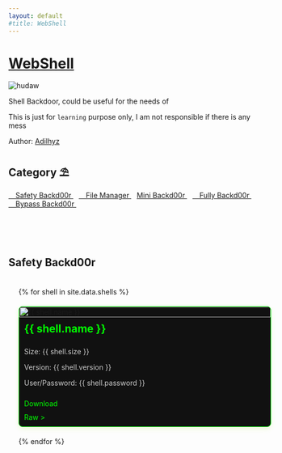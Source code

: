 ```yaml
---
layout: default
#title: WebShell
---
```


# [WebShell](https://adilhyz.github.io/WebShell)

![hudaw](https://adilhyz.github.io/WebShell/screenshot.png)

Shell Backdoor, could be useful for the needs of

This is just for `learning` purpose only, I am not responsible if there is any mess

Author: [Adilhyz](https://adilhyz.github.io)

## **Category ⛱**

[ Safety Backd00r ](#safety-backd00r)&ensp;
[ File Manager ](#file-manager)&ensp;
[ Mini Backd00r ](#mini-backd00r)&ensp;
[ Fully Backd00r ](#fully-backd00r)&ensp;
[ Bypass Backd00r ](#bypass-backd00r)&ensp;

<br><br><br>

## Safety Backd00r

<style>
  .shell-container {
    display: grid;
    grid-template-columns: repeat(auto-fit, minmax(500px, 1fr));
    gap: 20px;
    padding: 20px;
  }

  .shell-card {
    background: #111;
    border: 1px solid #0f0;
    border-radius: 8px;
    box-shadow: 0 4px 10px rgba(181, 232, 83, 0.2);
    overflow: hidden;
    display: flex;
    flex-direction: column;
  }

  .shell-card img {
    width: 100%;
    height: auto;
  }

  .shell-card h2 {
    margin: 10px;
    color: #0f0;
  }

  .shell-card .info {
    padding: 0 10px 10px 10px;
    font-size: 14px;
    color: #ccc;
  }

  .shell-card a {
    margin: 0 10px 10px 10px;
    color: #0f0;
    text-decoration: none;
  }

    .shell-card a:active a::hover {
    margin: 0 10px 10px 10px;
    color: #fff;
    text-decoration: none;
  }
</style>

<div class="shell-container">
  {% for shell in site.data.shells %}
  <div class="shell-card">
    <img src="{{ shell.image }}" alt="{{ shell.name }}">
    <h2>{{ shell.name }}</h2>
    <div class="info">
      <p>Size: {{ shell.size }}</p>
      <p>Version: {{ shell.version }}</p>
      <p>User/Password: {{ shell.password }}</p>
    </div>
    <a href="{{ shell.download }}">Download</a>
    <a href="{{ shell.raw }}">Raw &gt;</a>
  </div>
  {% endfor %}
</div>
